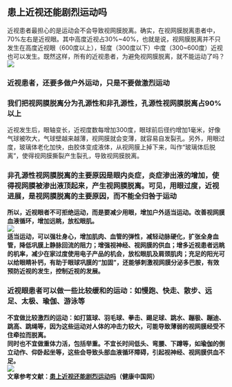 ## 患上近视还能剧烈运动吗  
近视患者最担心的是运动会不会导致视网膜脱离。确实，在视网膜脱离患者中，70%左右是近视眼。其中高度近视占30%~40%，也就是说，视网膜脱离并不只发生在高度近视眼（600度以上），轻度（300度以下）中度（300~600度）近视也可以发生。既然这样，所有的近视患者，为避免视网膜脱离，就不能运动了吗？  
![](http://cdncms.v-keep.cn/wp-content/uploads/2019/09/timgrr.jpg)  
### 近视患者，还要多做户外运动，只是不要做激烈运动  
### 我们把视网膜脱离分为孔源性和非孔源性，孔源性视网膜脱离占90%以上  
近视发生后，眼轴变长，近视度数每增加300度，眼球前后径约增加1毫米，好像气球被吹大，气球壁越来越薄，视网膜就会变薄，就容易自发裂孔。另外，用眼过度，玻璃体老化加快，由胶体变成液体，从视网膜上掉下来，叫作“玻璃体后脱离”，使得视网膜撕裂产生裂孔，导致视网膜脱离。  
### 非孔源性视网膜脱离的主要原因是眼内炎症</strong>，炎症渗出液的增加，使得视网膜被渗出液顶起来，产生视网膜脱离。<strong>可见，用眼过度，近视进展，是视网膜脱离的主要原因，而不能全归咎于运动  
所以，近视眼者不可拒绝运动，而是要减少用眼，增加户外适当运动。改善视网膜血液循环，增加远眺，放松眼肌。  
![](http://cdncms.v-keep.cn/wp-content/uploads/2019/09/5252f7a5b35f447d8c9368f1489c7795.gif)  
适当运动，可以强壮身心，增加肌肉、血管的弹性，减轻动脉硬化，扩张全身血管，降低巩膜上静脉回流的阻力；增强视神经、视网膜的供血；增多近视患者远眺的机率，减少在家过度使用电子产品的机会，放松眼肌及肩颈肌肉；充足的阳光可以给眼睛补钙，有助于眼球巩膜的“加固”，还能够刺激视网膜分泌多巴胺，有效预防近视的发生，控制近视的发展。  
### 近视眼患者可以做一些比较缓和的运动：如慢跑、快走、散步、远足、太极、瑜伽、游泳等  
不宜做比较激烈的运动：如打篮球、羽毛球、拳击、踢足球、跳水、蹦极、蹦迪、跳高、跳绳等，因为这些运动对人体的冲击力较大，可能导致薄弱的视网膜经受不住牵拉而脱离。  
同时也不宜做重体力活，包括举重。不宜长时间低头、弯腰、下蹲等，如瑜伽的倒立动作、仰卧起坐等，这些会导致头部血液循环障碍，引起视神经、视网膜供血不足。  
![](http://cdncms.v-keep.cn/wp-content/uploads/2019/09/timgffe.jpg)  
文章参考文献：<a href="http://health.china.com.cn/2019-04/19/content_40724993.htm">患上近视还能剧烈运动吗</a>（健康中国网）  
